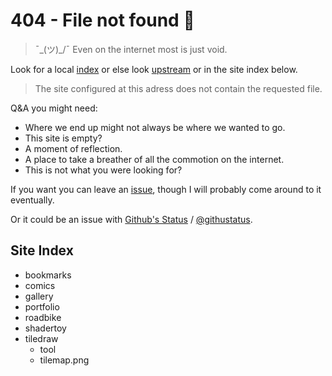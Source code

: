 # 404 - File not found 🤷
> ¯\_(ツ)_/¯ Even on the internet most is just void.

Look for a local [index](index.html) or else look [upstream](..) or in the site index below.

> The site configured at this adress does not contain the requested file.

Q&A you might need:
- Where we end up might not always be where we wanted to go. 
- This site is empty?
- A moment of reflection.
- A place to take a breather of all the commotion on the internet.
- This is not what you were looking for?


If you want you can leave an [issue](https://github.com/boukew99/boukew99.github.io/issues), though I will probably come around to it eventually. 

Or it could be an issue with [Github's Status](https://www.githubstatus.com/) / [@githustatus](https://twitter.com/githubstatus).

## Site Index
- bookmarks
- comics
- gallery
- portfolio
- roadbike
- shadertoy
- tiledraw
	- tool
	- tilemap.png
		
